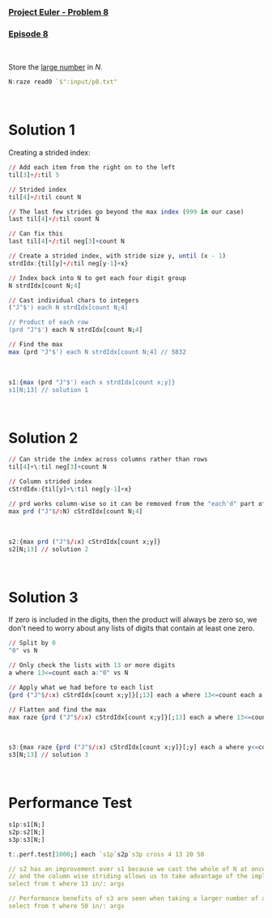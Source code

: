 ### [Project Euler - Problem 8](https://projecteuler.net/problem=8)
### [Episode 8](https://www.youtube.com/watch?v=9EpWrqe9aic&list=PLsQYtymvFUhhft5F6IWzwEZ60dpB6MLMt&index=9)

<br />

Store the [large number](../input/p8.txt) in *N*.

```q
N:raze read0 `$":input/p8.txt" 
```

<br />

# Solution 1

Creating a strided index:

```q
// Add each item from the right on to the left
til[3]+/:til 5

// Strided index
til[4]+/:til count N

// The last few strides go beyond the max index (999 in our case)
last til[4]+/:til count N

// Can fix this
last til[4]+/:til neg[3]+count N

// Create a strided index, with stride size y, until (x - 1)
strdIdx:{til[y]+/:til neg[y-1]+x}

// Index back into N to get each four digit group
N strdIdx[count N;4]

// Cast individual chars to integers
("J"$') each N strdIdx[count N;4]

// Product of each row
(prd "J"$') each N strdIdx[count N;4]

// Find the max
max (prd "J"$') each N strdIdx[count N;4] // 5832
```

<br />

```q
s1:{max (prd "J"$') each x strdIdx[count x;y]}
s1[N;13] // solution 1
```

<br />

# Solution 2

```q
// Can stride the index across columns rather than rows
til[4]+\:til neg[3]+count N

// Column strided index
cStrdIdx:{til[y]+\:til neg[y-1]+x}

// prd works column-wise so it can be removed from the "each'd" part of the expression
max prd ("J"$/:N) cStrdIdx[count N;4]
```

<br />

```q
s2:{max prd ("J"$/:x) cStrdIdx[count x;y]}
s2[N;13] // solution 2
```

<br />

# Solution 3

If zero is included in the digits, then the product will always be zero so, we don't need to worry about any lists of digits that contain at least one zero.

```q
// Split by 0
"0" vs N

// Only check the lists with 13 or more digits
a where 13<=count each a:"0" vs N

// Apply what we had before to each list
{prd ("J"$/:x) cStrdIdx[count x;y]}[;13] each a where 13<=count each a:"0" vs N

// Flatten and find the max
max raze {prd ("J"$/:x) cStrdIdx[count x;y]}[;13] each a where 13<=count each a:"0" vs N
```

<br />

```q
s3:{max raze {prd ("J"$/:x) cStrdIdx[count x;y]}[;y] each a where y<=count each a:"0" vs x}
s3[N;13] // solution 3
```

<br />

# Performance Test

```q
s1p:s1[N;]
s2p:s2[N;]
s3p:s3[N;]

t:.perf.test[1000;] each `s1p`s2p`s3p cross 4 13 20 50

// s2 has an improvement over s1 because we cast the whole of N at once (rather than on each row) 
// and the column wise striding allows us to take advantage of the implicit 'each' of prd 
select from t where 13 in/: args

// Performance benefits of s3 are seen when taking a larger number of adjacent digits
select from t where 50 in/: args
```
